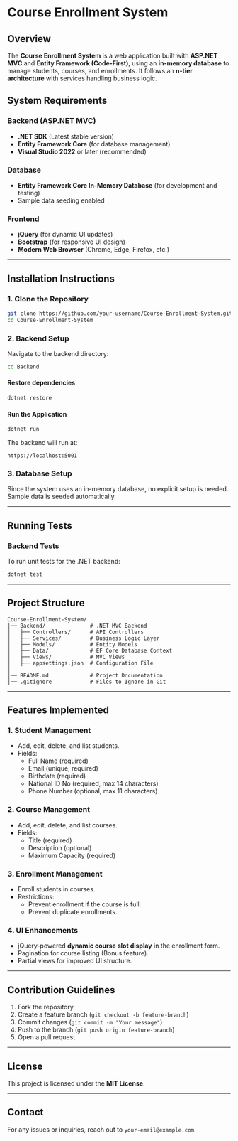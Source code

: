 # Course Enrollment System

## Overview
The **Course Enrollment System** is a web application built with **ASP.NET MVC** and **Entity Framework (Code-First)**, using an **in-memory database** to manage students, courses, and enrollments. It follows an **n-tier architecture** with services handling business logic.

## System Requirements
### Backend (ASP.NET MVC)
- **.NET SDK** (Latest stable version)
- **Entity Framework Core** (for database management)
- **Visual Studio 2022** or later (recommended)

### Database
- **Entity Framework Core In-Memory Database** (for development and testing)
- Sample data seeding enabled

### Frontend
- **jQuery** (for dynamic UI updates)
- **Bootstrap** (for responsive UI design)
- **Modern Web Browser** (Chrome, Edge, Firefox, etc.)

---

## Installation Instructions
### 1. Clone the Repository
```bash
git clone https://github.com/your-username/Course-Enrollment-System.git
cd Course-Enrollment-System
```

### 2. Backend Setup
Navigate to the backend directory:
```bash
cd Backend
```

#### Restore dependencies
```bash
dotnet restore
```

#### Run the Application
```bash
dotnet run
```
The backend will run at:
```
https://localhost:5001
```

### 3. Database Setup
Since the system uses an in-memory database, no explicit setup is needed. Sample data is seeded automatically.

---

## Running Tests
### Backend Tests
To run unit tests for the .NET backend:
```bash
dotnet test
```

---

## Project Structure
```
Course-Enrollment-System/
│── Backend/              # .NET MVC Backend
│   ├── Controllers/      # API Controllers
│   ├── Services/         # Business Logic Layer
│   ├── Models/           # Entity Models
│   ├── Data/             # EF Core Database Context
│   ├── Views/            # MVC Views
│   ├── appsettings.json  # Configuration File
│
│── README.md             # Project Documentation
│── .gitignore            # Files to Ignore in Git
```

---

## Features Implemented
### 1. Student Management
- Add, edit, delete, and list students.
- Fields:
  - Full Name (required)
  - Email (unique, required)
  - Birthdate (required)
  - National ID No (required, max 14 characters)
  - Phone Number (optional, max 11 characters)

### 2. Course Management
- Add, edit, delete, and list courses.
- Fields:
  - Title (required)
  - Description (optional)
  - Maximum Capacity (required)

### 3. Enrollment Management
- Enroll students in courses.
- Restrictions:
  - Prevent enrollment if the course is full.
  - Prevent duplicate enrollments.

### 4. UI Enhancements
- jQuery-powered **dynamic course slot display** in the enrollment form.
- Pagination for course listing (Bonus feature).
- Partial views for improved UI structure.

---

## Contribution Guidelines
1. Fork the repository
2. Create a feature branch (`git checkout -b feature-branch`)
3. Commit changes (`git commit -m "Your message"`)
4. Push to the branch (`git push origin feature-branch`)
5. Open a pull request

---

## License
This project is licensed under the **MIT License**.

---

## Contact
For any issues or inquiries, reach out to `your-email@example.com`.

